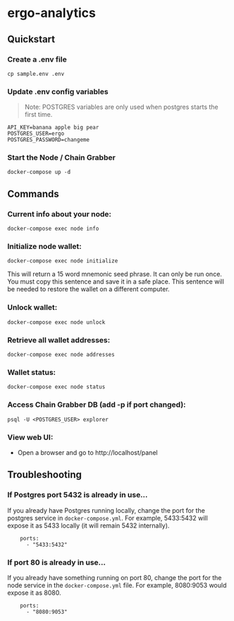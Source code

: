 # ergo-analytics

## Quickstart

### Create a .env file
```
cp sample.env .env
```

### Update .env config variables

> Note: POSTGRES variables are only used when postgres starts the first time.

```
API_KEY=banana apple big pear
POSTGRES_USER=ergo
POSTGRES_PASSWORD=changeme
```

### Start the Node / Chain Grabber
```
docker-compose up -d
``` 

## Commands

### Current info about your node:
```
docker-compose exec node info
```

### Initialize node wallet:
```
docker-compose exec node initialize
```

This will return a 15 word mnemonic seed phrase. It can only be run once.  You must copy this sentence and save it in a safe place. This sentence will be needed to restore the wallet on a different computer.

### Unlock wallet:
```
docker-compose exec node unlock
```

### Retrieve all wallet addresses: 
```
docker-compose exec node addresses
```

### Wallet status: 
```
docker-compose exec node status
```

### Access Chain Grabber DB (add -p <port> if port changed):
```
psql -U <POSTGRES_USER> explorer
```

### View web UI:
* Open a browser and go to http://localhost/panel

## Troubleshooting

### If Postgres port 5432 is already in use...

If you already have Postgres running locally, change the port for the postgres service in `docker-compose.yml`.  For example, 5433:5432 will expose it as 5433 locally (it will remain 5432 internally).

```
    ports:
      - "5433:5432"
```

### If port 80 is already in use...

If you already have something running on port 80, change the port for the node service in the `docker-compose.yml` file.  For example, 8080:9053 would expose it as 8080.

```
    ports:
      - "8080:9053"
```